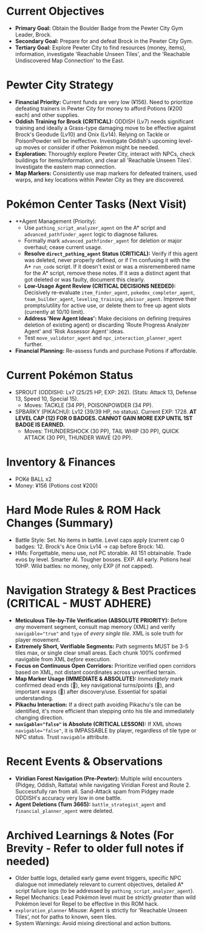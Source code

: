 # Current Objectives
*   **Primary Goal:** Obtain the Boulder Badge from the Pewter City Gym Leader, Brock.
*   **Secondary Goal:** Prepare for and defeat Brock in the Pewter City Gym.
*   **Tertiary Goal:** Explore Pewter City to find resources (money, items), information, investigate 'Reachable Unseen Tiles', and the 'Reachable Undiscovered Map Connection' to the East.

# Pewter City Strategy
*   **Financial Priority:** Current funds are very low (¥156). Need to prioritize defeating trainers in Pewter City for money to afford Potions (¥200 each) and other supplies.
*   **Oddish Training for Brock (CRITICAL):** ODDISH (Lv7) needs significant training and ideally a Grass-type damaging move to be effective against Brock's Geodude (Lv10) and Onix (Lv14). Relying on Tackle or PoisonPowder will be ineffective. Investigate Oddish's upcoming level-up moves or consider if other Pokémon might be needed.
*   **Exploration:** Thoroughly explore Pewter City, interact with NPCs, check buildings for items/information, and clear all 'Reachable Unseen Tiles'. Investigate the eastern map connection.
*   **Map Markers:** Consistently use map markers for defeated trainers, used warps, and key locations within Pewter City as they are discovered.

# Pokémon Center Tasks (Next Visit)
*   **Agent Management (Priority):
    *   Use `pathing_script_analyzer_agent` on the A* script and `advanced_pathfinder_agent` logic to diagnose failures.
    *   Formally mark `advanced_pathfinder_agent` for deletion or major overhaul; cease current usage.
    *   **Resolve `direct_pathing_agent` Status (CRITICAL):** Verify if this agent was deleted, never properly defined, or if I'm confusing it with the A* `run_code` script. If it doesn't exist or was a misremembered name for the A* script, remove these notes. If it *was* a distinct agent that got deleted or was faulty, document this clearly.
    *   **Low-Usage Agent Review (CRITICAL DECISIONS NEEDED):** Decisively re-evaluate `item_finder_agent`, `pokedex_completer_agent`, `team_builder_agent`, `leveling_training_advisor_agent`. Improve their prompts/utility for active use, or delete them to free up agent slots (currently at 10/10 limit).
    *   **Address 'New Agent Ideas':** Make decisions on defining (requires deletion of existing agent) or discarding 'Route Progress Analyzer Agent' and 'Risk Assessor Agent' ideas.
    *   Test `move_validator_agent` and `npc_interaction_planner_agent` further.
*   **Financial Planning:** Re-assess funds and purchase Potions if affordable.

# Current Pokémon Status
*   SPROUT (ODDISH): Lv7 (25/25 HP, EXP: 262). (Stats: Attack 13, Defense 13, Speed 10, Special 15).
    *   Moves: TACKLE (34 PP), POISONPOWDER (34 PP).
*   SPBARKY (PIKACHU): Lv12 (39/39 HP, no status). Current EXP: 1728. **AT LEVEL CAP (12) FOR 0 BADGES. CANNOT GAIN MORE EXP UNTIL 1ST BADGE IS EARNED.**
    *   Moves: THUNDERSHOCK (30 PP), TAIL WHIP (30 PP), QUICK ATTACK (30 PP), THUNDER WAVE (20 PP).

# Inventory & Finances
*   POKé BALL x2
*   Money: ¥156 (Potions cost ¥200)

# Hard Mode Rules & ROM Hack Changes (Summary)
*   Battle Style: Set. No items in battle. Level caps apply (current cap 0 badges: 12. Brock's Ace Onix Lv14 -> cap before Brock: 14).
*   HMs: Forgettable, menu use, not PC storable. All 151 obtainable. Trade evos by level. Smarter AI. Tougher bosses. EXP. All early. Potions heal 10HP. Wild battles: no money, only EXP (if not capped).

# Navigation Strategy & Best Practices (CRITICAL - MUST ADHERE)
*   **Meticulous Tile-by-Tile Verification (ABSOLUTE PRIORITY):** Before *any* movement segment, consult map memory (XML) and verify `navigable="true"` and `type` of *every single tile*. XML is sole truth for player movement.
*   **Extremely Short, Verifiable Segments:** Path segments MUST be 3-5 tiles max, or single clear small areas. Each chunk 100% confirmed navigable from XML *before* execution.
*   **Focus on Continuous Open Corridors:** Prioritize verified open corridors based on XML, not distant coordinates across unverified terrain.
*   **Map Marker Usage (IMMEDIATE & ABSOLUTE):** *Immediately* mark confirmed dead ends (🚫), key navigational turns/points (📍), and important warps (🚪) after discovery/use. Essential for spatial understanding.
*   **Pikachu Interaction:** If a direct path avoiding Pikachu's tile can be identified, it's more efficient than stepping onto his tile and immediately changing direction.
*   **`navigable="false"` is Absolute (CRITICAL LESSON):** If XML shows `navigable="false"`, it is IMPASSABLE by player, regardless of tile type or NPC status. Trust `navigable` attribute.

# Recent Events & Observations
*   **Viridian Forest Navigation (Pre-Pewter):** Multiple wild encounters (Pidgey, Oddish, Rattata) while navigating Viridian Forest and Route 2. Successfully ran from all. Sand-Attack spam from Pidgey made ODDISH's accuracy very low in one battle.
*   **Agent Deletions (Turn 3665):** `battle_strategist_agent` and `financial_planner_agent` were deleted.

# Archived Learnings & Notes (For Brevity - Refer to older full notes if needed)
*   Older battle logs, detailed early game event triggers, specific NPC dialogue not immediately relevant to current objectives, detailed A* script failure logs (to be addressed by `pathing_script_analyzer_agent`).
*   Repel Mechanics: Lead Pokémon level must be *strictly greater* than wild Pokémon level for Repel to be effective in this ROM hack.
*   `exploration_planner` Misuse: Agent is strictly for 'Reachable Unseen Tiles', not for paths to known, seen tiles.
*   System Warnings: Avoid mixing directional and action buttons.
